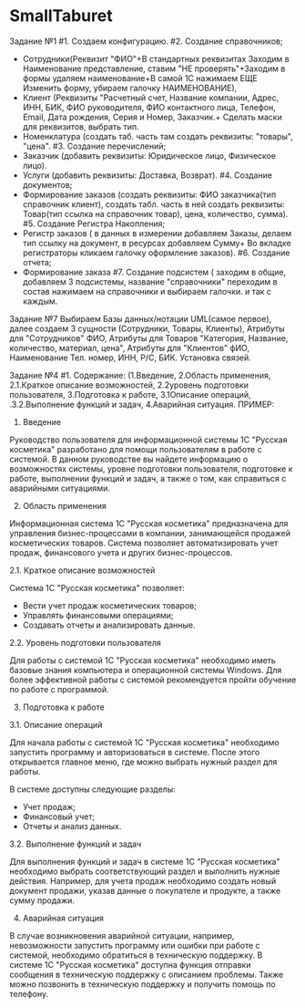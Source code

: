 # SmallTaburet
Задание №1
#1. Создаем конфигурацию.
#2. Создание справочников; 
- Сотрудники(Реквизит "ФИО"+В стандартных реквизитах Заходим в Наименование представление, ставим "НЕ проверять"+Заходим в формы удаляем наименование+В самой 1С нажимаем ЕЩЕ Изменить форму, убираем галочку НАИМЕНОВАНИЕ),
- Клиент (Реквизиты "Расчетный счет, Название компании, Адрес, ИНН, БИК, ФИО руководителя, ФИО контактного лица, Телефон, Email, Дата рождения, Серия и Номер, Заказчик.+ Сделать маски для реквизитов, выбрать тип.
- Номенклатура (создать таб. часть там создать реквизиты: "товары", "цена".
#3. Создание перечислений;
- Заказчик (добавить реквизиты: Юридическое лицо, Физическое лицо).
- Услуги (добавить реквизиты: Доставка, Возврат).
#4. Создание документов;
- Формирование заказов (создать реквизиты: ФИО заказчика(тип справочник клиент), создать табл. часть в ней создать реквизиты: Товар(тип ссылка на справочник товар), цена, количество, сумма).
#5. Создание Регистра Накопления; 
- Регистр заказов ( в данных в измерении добавляем Заказы, делаем тип ссылку на документ, в ресурсах добавляем Сумму+ Во вкладке регистраторы кликаем галочку оформление заказов).
#6. Создание отчета; 
- Формирование заказа
#7. Создание подсистем ( заходим в общие, добавляем 3 подсистемы, название "справочники" переходим в состав нажимаем на справочники и выбираем галочки. и так с каждым.

Задание №7
Выбираем Базы данных/нотации UML(самое первое), далее создаем 3 сущности (Сотрудники, Товары, Клиенты), Атрибуты для "Сотрудников" ФИО, Атрибуты для Товаров "Категория, Название, количество, материал, цена", Атрибуты для "Клиентов" фИО, Наименование Тел. номер, ИНН, Р/С, БИК. Установка связей.

Задание №4
#1. Содержание: (1.Введение, 2.Область применения, 2.1.Краткое описание возможностей, 2.2уровень подготовки пользователя, 3.Подготовка к работе, 3.1Описание операций, .3.2.Выполнение функций и задач, 4.Аварийная ситуация.
ПРИМЕР:
1. Введение

Руководство пользователя для информационной системы 1С "Русская косметика" разработано для помощи пользователям в работе с системой. В данном руководстве вы найдете информацию о возможностях системы, уровне подготовки пользователя, подготовке к работе, выполнении функций и задач, а также о том, как справиться с аварийными ситуациями.

2. Область применения

Информационная система 1С "Русская косметика" предназначена для управления бизнес-процессами в компании, занимающейся продажей косметических товаров. Система позволяет автоматизировать учет продаж, финансового учета и других бизнес-процессов.

2.1. Краткое описание возможностей

Система 1С "Русская косметика" позволяет:

- Вести учет продаж косметических товаров;
- Управлять финансовыми операциями;
- Создавать отчеты и анализировать данные.

2.2. Уровень подготовки пользователя

Для работы с системой 1С "Русская косметика" необходимо иметь базовые знания компьютера и операционной системы Windows. Для более эффективной работы с системой рекомендуется пройти обучение по работе с программой.

3. Подготовка к работе

3.1. Описание операций

Для начала работы с системой 1С "Русская косметика" необходимо запустить программу и авторизоваться в системе. После этого открывается главное меню, где можно выбрать нужный раздел для работы.

В системе доступны следующие разделы:

- Учет продаж;
- Финансовый учет;
- Отчеты и анализ данных.

3.2. Выполнение функций и задач

Для выполнения функций и задач в системе 1С "Русская косметика" необходимо выбрать соответствующий раздел и выполнить нужные действия. Например, для учета продаж необходимо создать новый документ продажи, указав данные о покупателе и продукте, а также сумму продажи.

4. Аварийная ситуация

В случае возникновения аварийной ситуации, например, невозможности запустить программу или ошибки при работе с системой, необходимо обратиться в техническую поддержку. В системе 1С "Русская косметика" доступна функция отправки сообщения в техническую поддержку с описанием проблемы. Также можно позвонить в техническую поддержку и получить помощь по телефону.
